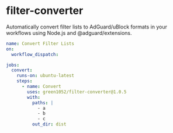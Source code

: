 # filter-converter

Automatically convert filter lists to AdGuard/uBlock formats in your workflows using Node.js and @adguard/extensions.

```yml
name: Convert Filter Lists
on:
  workflow_dispatch:

jobs:
  convert:
    runs-on: ubuntu-latest
    steps:
      - name: Convert
        uses: green1052/filter-converter@1.0.5
        with:
          paths: |
            - a
            - b
            - c
          out_dir: dist
```
